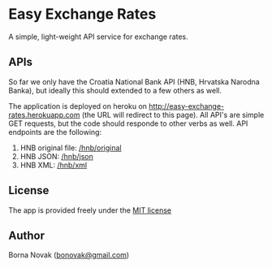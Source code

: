 # Easy Exchange Rates

A simple, light-weight API service for exchange rates.

## APIs

So far we only have the Croatia National Bank API (HNB, Hrvatska Narodna Banka), but ideally this should extended to a few others as well.

The application is deployed on heroku on http://easy-exchange-rates.herokuapp.com (the URL will redirect to this page). All API's are simple GET requests, but the code should responde to other verbs as well. API endpoints are the following:

1. HNB original file: [/hnb/original](http://easy-exchange-rates.herokuapp.com/hnb/original)
2. HNB JSON: [/hnb/json](http://easy-exchange-rates.herokuapp.com/hnb/json)
3. HNB XML: [/hnb/xml](http://easy-exchange-rates.herokuapp.com/hnb/xml)


## License

The app is provided freely under the [MIT license](https://github.com/info-sig/easy-exchange-rates/blob/master/MIT-LICENSE)


## Author

Borna Novak (bonovak@gmail.com)

